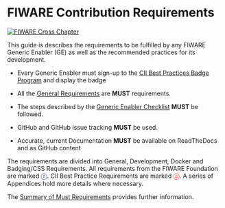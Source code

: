 # FIWARE Contribution Requirements

[![FIWARE Cross Chapter](https://nexus.lab.fiware.org/repository/raw/public/badges/chapters/cross-chapter.svg)](#)

This guide is describes the requirements to be fulfilled by any FIWARE Generic Enabler (GE) as well as the recommended
practices for its development.

-   Every Generic Enabler must sign-up to the
    [CII Best Practices Badge Program](https://bestpractices.coreinfrastructure.org/en/signup) and display the badge

-   All the [General Requirements](https://fiware-requirements.readthedocs.io/en/latest/GE_Requirements) are **MUST**
    requirements.

-   The steps described by the
    [Generic Enabler Checklist](https://fiware-requirements.readthedocs.io/en/latest/GE_Checklist) **MUST** be followed.

-   GitHub and GitHub Issue tracking **MUST** be used.

-   Accurate, current Documentation **MUST** be available on ReadTheDocs and as GitHub content

The requirements are divided into General, Development, Docker and Badging/CSS Requirements. All requirements from the
FIWARE Foundation are marked <span style="color:#233c68;">&#x24D5;</span>. CII Best Practice Requirements are marked
<span style="color:red">&#x24D2;</span>. A series of Appendices hold more details where necessary.

The
[Summary of Must Requirements](https://github.com/fiware/contribution-requirements/blob/master/README.md#summary-of-must-requirements)
provides further information.
